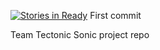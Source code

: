 [![Stories in Ready](https://badge.waffle.io/TectonicSonic/TectonicSonic.png?label=ready&title=Ready)](https://waffle.io/TectonicSonic/TectonicSonic)
First commit

Team Tectonic Sonic project repo